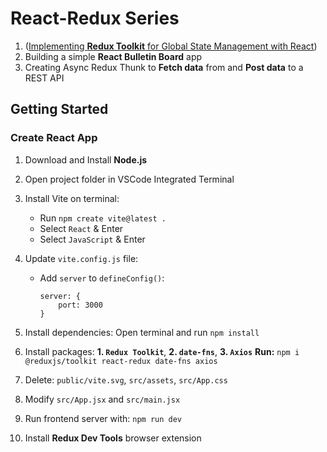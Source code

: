 # React-Redux Series

1. ([Implementing **Redux Toolkit** for Global State Management with React](https://github.com/webQbe/redux_toolkit))
2. Building a simple **React Bulletin Board** app
3. Creating Async Redux Thunk to **Fetch data** from and **Post data** to a REST API


## Getting Started 

### Create React App

1. Download and Install **Node.js**
2. Open project folder in VSCode Integrated Terminal

3. Install Vite on terminal:
    - Run `npm create vite@latest .`
    - Select `React` & Enter
    - Select `JavaScript` & Enter

4. Update `vite.config.js` file:
    - Add `server` to `defineConfig()`:
        ```
        server: { 
            port: 3000
        }
        ```
        
5. Install dependencies: Open terminal and run `npm install`

6. Install packages: 
    **1. `Redux Toolkit`**, 
    **2. `date-fns`**, 
    **3. `Axios`**
    **Run:** `npm i @reduxjs/toolkit react-redux date-fns axios`

7. Delete: `public/vite.svg`, `src/assets`, `src/App.css`
8. Modify `src/App.jsx` and `src/main.jsx`
9. Run frontend server with: `npm run dev`
10. Install **Redux Dev Tools** browser extension
